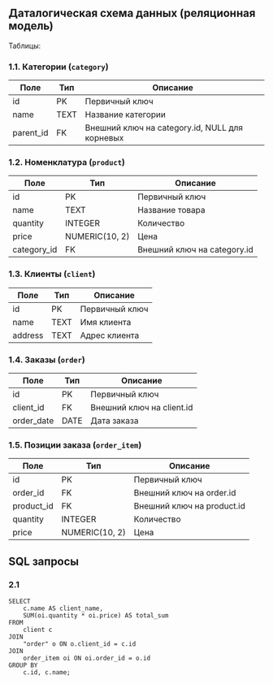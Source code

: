 ## Даталогическая схема данных (реляционная модель)

Таблицы:

### 1.1. Категории (`category`)

| Поле      | Тип    | Описание                                 |
|-----------|--------|------------------------------------------|
| id        | PK     | Первичный ключ                           |
| name      | TEXT | Название категории                       |
| parent_id | FK     | Внешний ключ на category.id, NULL для корневых |

### 1.2. Номенклатура (`product`)

| Поле        | Тип    | Описание                                 |
|-------------|--------|------------------------------------------|
| id          | PK     | Первичный ключ                           |
| name        | TEXT | Название товара                            |
| quantity    | INTEGER    | Количество                           |
| price       | NUMERIC(10, 2)  | Цена                            |
| category_id | FK     | Внешний ключ на category.id              |

### 1.3. Клиенты (`client`)

| Поле    | Тип    | Описание         |
|---------|--------|------------------|
| id      | PK     | Первичный ключ   |
| name    | TEXT | Имя клиента      |
| address | TEXT | Адрес клиента    |

### 1.4. Заказы (`order`)

| Поле      | Тип    | Описание                        |
|-----------|--------|---------------------------------|
| id        | PK     | Первичный ключ                  |
| client_id | FK     | Внешний ключ на client.id       |
| order_date| DATE   | Дата заказа                     |

### 1.5. Позиции заказа (`order_item`)

| Поле       | Тип    | Описание                        |
|------------|--------|---------------------------------|
| id         | PK     | Первичный ключ                  |
| order_id   | FK     | Внешний ключ на order.id        |
| product_id | FK     | Внешний ключ на product.id      |
| quantity   | INTEGER    | Количество                      |
| price      | NUMERIC(10, 2)  | Цена                            |



## SQL запросы

### 2.1
```
SELECT
    c.name AS client_name,
    SUM(oi.quantity * oi.price) AS total_sum
FROM
    client c
JOIN
    "order" o ON o.client_id = c.id
JOIN
    order_item oi ON oi.order_id = o.id
GROUP BY
    c.id, c.name;
```
